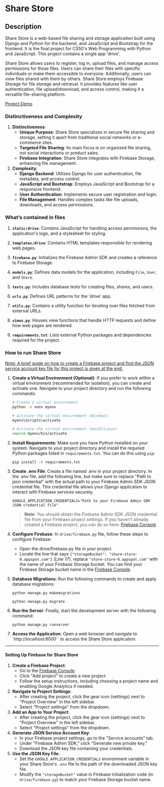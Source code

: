 # Share Store
## Description
Share Store is a web-based file sharing and storage application built using Django and Python for the backend, and JavaScript and Bootstrap for the frontend. It is the final project for CS50's Web Programming with Python and JavaScript. This project contains a single app 'drive'.

Share Store allows users to register, log in, upload files, and manage access permissions for those files. Users can share their files with specific individuals or make them accessible to everyone. Additionally, users can view files shared with them by others. Share Store employs Firebase Storage for file storage and retrieval. It provides features like user authentication, file upload/download, and access control, making it a versatile file-sharing platform.

[Project Demo](https://youtu.be/0iN3-Odnxy0?si=5VipCIYMWm4CGpjJ)

### Distinctiveness and Complexity
1. **Distinctiveness**:
    - **Unique Purpose**: Share Store specializes in secure file sharing and storage, setting it apart from traditional social networks or e-commerce sites.
    - **Targeted File Sharing**: Its main focus is on organized file sharing, not social interactions or product sales.
    - **Firebase Integration**: Share Store integrates with Firebase Storage, enhancing file management.
2. **Complexity**:
    - **Django Backend**: Utilizes Django for user authentication, file metadata, and access control.
    - **JavaScript and Bootstrap**: Employs JavaScript and Bootstrap for a responsive frontend.
    - **User Authentication**: Implements secure user registration and login.
    - **File Management**: Handles complex tasks like file uploads, downloads, and access permissions.

### What’s contained in files
1. **`static/drive`**: Contains JavaScript for handling access permissions, the application's logo, and a stylesheet for styling.

2. **`templates/drive`**: Contains HTML templates responsible for rendering web pages.

3. **`firebase.py`**: Initializes the Firebase Admin SDK and creates a reference to Firebase Storage.

4. **`models.py`**: Defines data models for the application, including `File`, `User`, and `Share`.

5. **`tests.py`**: Includes database tests for creating files, shares, and users.

6. **`urls.py`**: Defines URL patterns for the 'drive' app.

7. **`utils.py`**: Contains a utility function for iterating over files fetched from external URLs.

8. **`views.py`**: Houses view functions that handle HTTP requests and define how web pages are rendered.

9. **`requirements.txt`**: Lists external Python packages and dependencies required for the project.

### How to run Share Store
[Note: A brief guide on how to create a Firebase project and find the JSON service account key file for this project is given at the end.](#setting-up-firebase-for-share-store)

1. **Create a Virtual Environment (Optional)**:
   If you prefer to work within a virtual environment (recommended for isolation), you can create and activate one. Navigate to your project directory and run the following commands:

   ```bash
   # Create a virtual environment
   python -m venv myenv

   # Activate the virtual environment (Windows)
   myenv\Scripts\activate

   # Activate the virtual environment (macOS/Linux)
   source myenv/bin/activate
   ```

2. **Install Requirements**:
    Make sure you have Python installed on your system.
    Navigate to your project directory and install the required Python packages listed in `requirements.txt`. You can do this using `pip`:
    ```
    pip install -r requirements.txt
    ```
3. **Create .env File**:
    Create a file named .env in your project directory.
    In the .env file, add the following line, but make sure to replace "Path to json credential" with the actual path to your Firebase Admin SDK JSON credential file. This credential file allows your Django application to interact with Firebase services securely.
    ```
    GOOGLE_APPLICATION_CREDENTIALS="Path to your Firebase Admin SDK JSON credential file"
    ```
    > **Note**: You should obtain the Firebase Admin SDK JSON credential file from your Firebase project settings. If you haven't already created a Firebase project, you can do so here: [Firebase Console](https://console.firebase.google.com/)

4. **Configure Firebase**:
    In `drive/firebase.py` file, follow these steps to configure Firebase:
    - Open the drive/firebase.py file in your project.
    - Locate the line that says `{"storageBucket": "share-store-0.appspot.com"}` *(Line 17)*, replace `"share-store-0.appspot.com"` with the name of your Firebase Storage bucket. You can find your Firebase Storage bucket name in the [Firebase Console](https://console.firebase.google.com/).
5. **Database Migrations**:
    Run the following commands to create and apply database migrations:
    ```
    python manage.py makemigrations
    ```
    ```
    python manage.py migrate
    ```
6. **Run the Server**:
    Finally, start the development server with the following command:
    ```
    python manage.py runserver
    ```
7. **Access the Application**:
    Open a web browser and navigate to `http://localhost:8000`` to access the Share Store application.

---
#### Setting Up Firebase for Share Store
1. **Create a Firebase Project**:
    - Go to the [Firebase Console](https://console.firebase.google.com/).
    - Click "Add project" to create a new project.
    - Follow the setup instructions, including choosing a project name and enabling Google Analytics if needed.
2. **Navigate to Project Settings**:
    - After creating the project, click the gear icon (settings) next to "Project Overview" in the left sidebar.
    - Select "Project settings" from the dropdown.
3. **Add an App to Your Project**:
    - After creating the project, click the gear icon (settings) next to "Project Overview" in the left sidebar.
    - Select "Project settings" from the dropdown.
4. **Generate JSON Service Account Key**:
    - In your Firebase project settings, go to the "Service accounts" tab.
    - Under "Firebase Admin SDK," click "Generate new private key."
    - Download the JSON key file containing your credentials.
5. **Use the JSON Key File**:
    - Set the `GOOGLE_APPLICATION_CREDENTIALS` environment variable in your Share Store's `.env` file to the path of the downloaded JSON key file.
    - Modify the `"storageBucket"` value in Firebase initialization code (in `drive/firebase.py`) to match your Firebase Storage bucket name.
